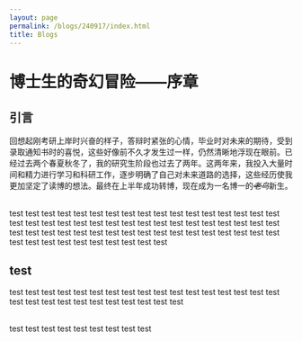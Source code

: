 ```yaml
---
layout: page
permalink: /blogs/240917/index.html
title: Blogs
---
```


# 博士生的奇幻冒险——序章

## 引言

回想起刚考研上岸时兴奋的样子，答辩时紧张的心情，毕业时对未来的期待，受到录取通知书时的喜悦，这些好像前不久才发生过一样，仍然清晰地浮现在眼前。已经过去两个春夏秋冬了，我的研究生阶段也过去了两年。这两年来，我投入大量时间和精力进行学习和科研工作，逐步明确了自己对未来道路的选择，这些经历使我更加坚定了读博的想法。最终在上半年成功转博，现在成为一名博一的~~*老鸟*~~新生。

<br>test test test test test test test test test test test test test test test test test test test test test test test test test test test test test test test test test test test test test test test test test test test test test test test test test test test test test test test test test test test test test 

## test 

test test test test test test test test test test test test test test test test test test test test test test test test test test test test 


<br>test test test test test test test test test 